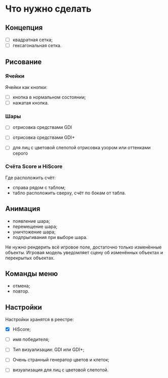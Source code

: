 ﻿# Что нужно сделать

## Концепция

* [ ] квадратная сетка;
* [ ] гексагональная сетка.

## Рисование

### Ячейки

Ячейки как кнопки:

* [ ] кнопка в нормальном состоянии;
* [ ] нажатая кнопка.

### Шары

* [ ] отрисовка средствами GDI
* [ ] отрисовка средствами GDI+
* [ ] для лиц с цветовой слепотой отрисовка узором или оттенками серого


### Счёта Score и HiScore

Где расположить счёт:

* справа рядом с таблом;
* табло расположить сверху, счёт по бокам от табла.

## Анимация

* появление шара;
* перемещение шара;
* уничтожение шара;
* подпрыгивания при выборе шара.

Не нужно рендерить всё игровое поле, достаточно только изменённые объекты. Игровая модель уведомляет сцену об изменённых объектах и перекрытых объектах.

## Команды меню

* отмена;
* повтор.

## Настройки

Настройки хранятся в реестре:

* [x] HiScore;
* [ ] имя победителя;
* [ ] Тип визуализации: GDI или GDI+;
* [ ] Очень странный генератор цветов и клеток;
* [ ] визуализация для лиц с цветовой слепотой.

